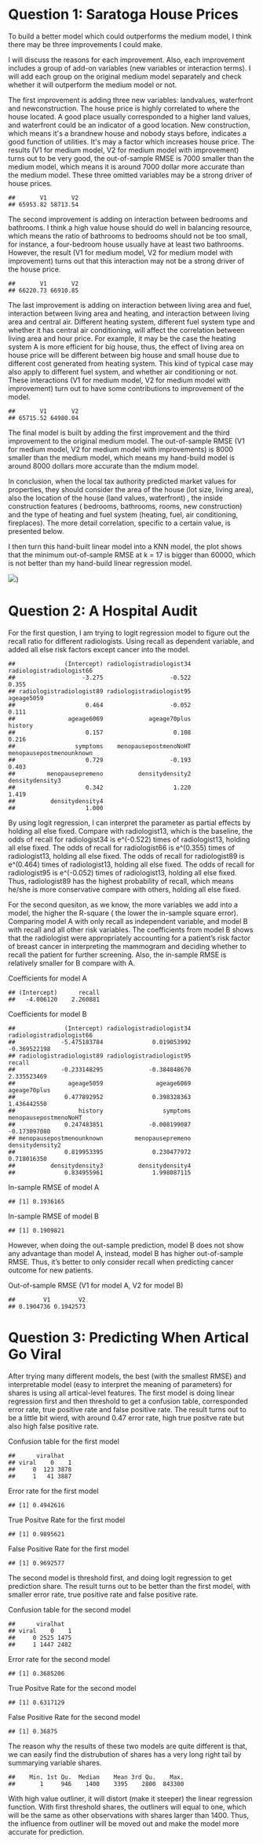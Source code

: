 Question 1: Saratoga House Prices
=================================

To build a better model which could outperforms the medium model, I
think there may be three improvements I could make.

I will discuss the reasons for each improvement. Also, each improvement
includes a group of add-on variables (new variables or interaction
terms). I will add each group on the original medium model separately
and check whether it will outperform the medium model or not.

The first improvement is adding three new variables: landvalues,
waterfront and newconstruction. The house price is highly correlated to
where the house located. A good place usually corresponded to a higher
land values, and waterfront could be an indicator of a good location.
New construction, which means it's a brandnew house and nobody stays
before, indicates a good function of utilities. It's may a factor which
increases house price. The results (V1 for medium model, V2 for medium
model with improvement) turns out to be very good, the out-of-sample
RMSE is 7000 smaller than the medium model, which means it is around
7000 dollar more accurate than the medium model. These three omitted
variables may be a strong driver of house prices.

    ##       V1       V2 
    ## 65953.82 58713.54

The second improvement is adding on interaction between bedrooms and
bathrooms. I think a high value house should do well in balancing
resource, which means the ratio of bathrooms to bedrooms should not be
too small, for instance, a four-bedroom house usually have at least two
bathrooms. However, the result (V1 for medium model, V2 for medium model
with improvement) turns out that this interaction may not be a strong
driver of the house price.

    ##       V1       V2 
    ## 66220.73 66910.85

The last improvement is adding on interaction between living area and
fuel, interaction between living area and heating, and interaction
between living area and central air. Different heating system, different
fuel system type and whether it has central air conditioning, will
affect the correlation between living area and hour price. For example,
it may be the case the heating system A is more efficient for big house,
thus, the effect of living area on house price will be different between
big house and small house due to different cost generated from heating
system. This kind of typical case may also apply to different fuel
system, and whether air conditioning or not. These interactions (V1 for
medium model, V2 for medium model with improvement) turn out to have
some contributions to improvement of the model.

    ##       V1       V2 
    ## 65715.52 64980.04

The final model is built by adding the first improvement and the third
improvement to the original medium model. The out-of-sample RMSE (V1 for
medium model, V2 for medium model with improvements) is 8000 smaller
than the medium model, which means my hand-build model is around 8000
dollars more accurate than the mdium model.

In conclusion, when the local tax authority predicted market values for
properties, they should consider the area of the house (lot size, living
area), also the location of the house (land values, waterfront) , the
inside construction features ( bedrooms, bathrooms, rooms, new
construction) and the type of heating and fuel system (heating, fuel,
air conditioning, fireplaces). The more detail correlation, specific to
a certain value, is presented below.

I then turn this hand-built linear model into a KNN model, the plot
shows that the minimum out-of-sample RMSE at k = 17 is bigger than
60000, which is not better than my hand-build linear regression model.

![](Exercise%202/unnamed-chunk-7-1.png))

Question 2: A Hospital Audit
============================

For the first question, I am trying to logit regression model to figure
out the recall ratio for different radiologists. Using recall as
dependent variable, and added all else risk factors except cancer into
the model.

    ##              (Intercept) radiologistradiologist34 radiologistradiologist66 
    ##                   -3.275                   -0.522                    0.355 
    ## radiologistradiologist89 radiologistradiologist95               ageage5059 
    ##                    0.464                   -0.052                    0.111 
    ##               ageage6069             ageage70plus                  history 
    ##                    0.157                    0.108                    0.216 
    ##                 symptoms    menopausepostmenoNoHT menopausepostmenounknown 
    ##                    0.729                   -0.193                    0.403 
    ##         menopausepremeno          densitydensity2          densitydensity3 
    ##                    0.342                    1.220                    1.419 
    ##          densitydensity4 
    ##                    1.000

By using logit regression, I can interpret the parameter as partial
effects by holding all else fixed. Compare with radiologist13, which is
the baseline, the odds of recall for radiologist34 is e^(-0.522) times
of radiologist13, holding all else fixed. The odds of recall for
radiologist66 is e^(0.355) times of radiologist13, holding all else
fixed. The odds of recall for radiologist89 is e^(0.464) times of
radiologist13, holding all else fixed. The odds of recall for
radiologist95 is e^(-0.052) times of radiologist13, holding all else
fixed. Thus, radiologist89 has the highest probability of recall, which
means he/she is more conservative compare with others, holding all else
fixed.

For the second quesiton, as we know, the more variables we add into a
model, the higher the R-square ( the lower the in-sample square error).
Comparing model A with only recall as independent variable, and model B
with recall and all other risk variables. The coefficients from model B
shows that the radiologist were appropriately accounting for a patient’s
risk factor of breast cancer in interpreting the mammogram and deciding
whether to recall the patient for further screening. Also, the in-sample
RMSE is relatively smaller for B compare with A.

Coefficients for model A

    ## (Intercept)      recall 
    ##   -4.006120    2.260881

Coefficients for model B

    ##              (Intercept) radiologistradiologist34 radiologistradiologist66 
    ##             -5.475183784              0.019053992             -0.369522198 
    ## radiologistradiologist89 radiologistradiologist95                   recall 
    ##             -0.233148295             -0.384848670              2.335523469 
    ##               ageage5059               ageage6069             ageage70plus 
    ##              0.477892952              0.398328363              1.436442550 
    ##                  history                 symptoms    menopausepostmenoNoHT 
    ##              0.247483851             -0.008199087             -0.173097080 
    ## menopausepostmenounknown         menopausepremeno          densitydensity2 
    ##              0.819953395              0.230477972              0.718016350 
    ##          densitydensity3          densitydensity4 
    ##              0.834955961              1.998087115

In-sample RMSE of model A

    ## [1] 0.1936165

In-sample RMSE of model B

    ## [1] 0.1909821

However, when doing the out-sample prediction, model B does not show any
advantage than model A, instead, model B has higher out-of-sample RMSE.
Thus, it’s better to only consider recall when predicting cancer outcome
for new patients.

Out-of-sample RMSE (V1 for model A, V2 for model B)

    ##        V1        V2 
    ## 0.1904736 0.1942573

Question 3: Predicting When Artical Go Viral
============================================

After trying many different models, the best (with the smallest RMSE)
and interpretable model (easy to interpret the meaning of parameters)
for shares is using all artical-level features. The first model is doing
linear regression first and then threshold to get a confusion table,
corresponded error rate, true positive rate and false positive rate. The
result turns out to be a little bit wierd, with around 0.47 error rate,
high true positve rate but also high false positive rate.

Confusion table for the first model

    ##      viralhat
    ## viral    0    1
    ##     0  123 3878
    ##     1   41 3887

Error rate for the first model

    ## [1] 0.4942616

True Positve Rate for the first model

    ## [1] 0.9895621

False Positive Rate for the first model

    ## [1] 0.9692577

The second model is threshold first, and doing logit regression to get
prediction share. The result turns out to be better than the first
model, with smaller error rate, true positive rate and false positive
rate.

Confusion table for the second model

    ##      viralhat
    ## viral    0    1
    ##     0 2525 1475
    ##     1 1447 2482

Error rate for the second model

    ## [1] 0.3685206

True Positve Rate for the second model

    ## [1] 0.6317129

False Positive Rate for the second model

    ## [1] 0.36875

The reason why the results of these two models are quite different is
that, we can easily find the distrubution of shares has a very long
right tail by summarying variable shares.

    ##    Min. 1st Qu.  Median    Mean 3rd Qu.    Max. 
    ##       1     946    1400    3395    2800  843300

With high value outliner, it will distort (make it steeper) the linear
regression function. With first threshold shares, the outliners will
equal to one, which will be the same as other observations with shares
larger than 1400. Thus, the influence from outliner will be moved out
and make the model more accurate for prediction.
